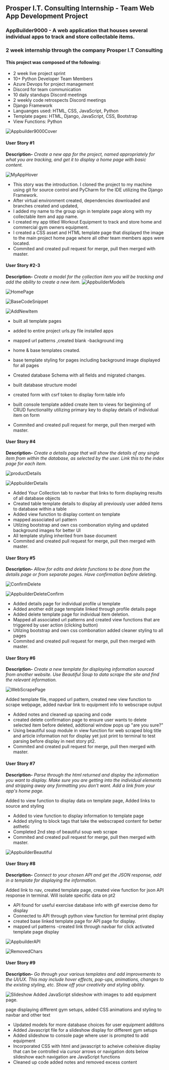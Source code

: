 ## Prosper I.T. Consulting Internship - Team Web App Development Project 

### AppBuilder9000 - A web application that houses several individual apps to track and store collectable items.
### 2 week internship through the company Prosper I.T Consulting

#### This project was composed of the following:

- 2 week live project sprint
- 10+ Python Developer Team Members 
- Azure Devops for project management
- Discord for team communication
- 10 daily standups Discord meetings
- 2 weekly code retrospects Discord meetings
- Django Framework
- Languanges used: HTML, CSS, JavaScript, Python
- Template pages: HTML, Django, JavaScript, CSS, Bootstrap
- View Functions: Python

![Appbuilder9000Cover](https://user-images.githubusercontent.com/92835555/163749285-a4c1e795-0e4f-4192-8bce-f7b8b49ed071.PNG)

#### User Story #1

**Description-**
*Create a new app for the project, named appropriately for what you are tracking, 
and get it to display a home page with basic content.* 


![MyAppHover](https://user-images.githubusercontent.com/92835555/163748251-e3dfaf8b-bf49-48c1-9896-2e5a6cb33d49.PNG)

- This story was the introduction.  I cloned the project to my machine using
 git 
  for source control and PyCharm for the IDE utilizing the Django Framework.  
- After virtual environment created, dependencies downloaded and branches created and updated, 
- I added my name to the group sign in template page along with my collectable item and app name. 
- I created my app titled Workout Equipment to track and store home and commercial gym owners equipment. 
- I created a CSS asset and HTML template page that displayed the image to the main project home page where all other team
  members apps were located.
- Commited and created pull request for merge, pull then merged with master.


#### User Story #2-3

**Description-**
*Create a model for the collection item you will be tracking and add the ability to create a new item.*
![AppbuilderModels](https://user-images.githubusercontent.com/92835555/172030557-ff9807e0-ef83-42a6-bf12-e7e3d9f86836.PNG)

![HomePage](https://user-images.githubusercontent.com/92835555/163748681-f172bc2e-3e03-4d1c-96cb-50c266a63c62.PNG)

![BaseCodeSnippet](https://user-images.githubusercontent.com/92835555/163748739-892e6bc1-32c5-4062-86c7-1b5a399e3667.PNG)

 ![AddNewItem](https://user-images.githubusercontent.com/92835555/163750136-d354aee4-78d8-46df-8624-d25fcea601c9.PNG)
 
- built all template pages
- added to entire project urls.py file installed apps
- mapped url patterns ,created blank -background img
- home & base templates created.
- base template styling for pages including background image displayed for all pages 
 
- Created database Schema with all fields and migrated changes.    
- built database structure model 
- created form with csrf token to display form table info
- built console template added create item to views for beginning of CRUD functionality
  utilizing primary key to display details of individual item on form
- Commited and created pull request for merge, pull then merged with master.


#### User Story #4

**Description-**
*Create a details page that will show the details of any single item from within the database, as selected by the user. 
Link this to the index page for each item.*

![productDetails](https://user-images.githubusercontent.com/92835555/163748864-90bc6c6d-0cab-4721-933d-57b435504ff7.PNG) 

![AppbuilderDetails](https://user-images.githubusercontent.com/92835555/172030606-6cbdc552-bc00-4254-8f78-e2c009fa3fce.PNG)

- Added Your Collection tab to navbar that links to form displaying results of all database objects
- Created table template details to display all previously user added
  items to database within a table 
- Added view function to display content on template 
- mapped associated url pattern
- Utilzing bootstrap and own css combonation styling and updated background 
  images for better UI
- All template styling inherited from base document
- Commited and created pull request for merge, pull then merged with master.


#### User Story #5

**Description-**
*Allow for edits and delete functions to be done from the details page or from separate pages. Have confirmation before deleting.*

![ConfirmDelete](https://user-images.githubusercontent.com/92835555/163749003-2f0cf171-7937-441f-b281-c887bf564d5e.PNG)

![AppbuilderDeleteConfirm](https://user-images.githubusercontent.com/92835555/172030619-b74c9278-7b83-4fd4-ae63-fc24f165c622.PNG)

- Added details page for individual profile ui template
- Added another edit page template linked through profile details page 
- Added delete template page for individual item deletion. 
- Mapped all associated url patterns and created view functions 
  that are triggered by user action (clicking button)
- Utilzing bootstrap and own css combonation added cleaner 
  styling to all pages 
- Commited and created pull request for merge, pull then merged with master.

#### User Story #6

**Description-**
*Create a new template for displaying information sourced from another website. Use Beautiful Soup to data scrape the site and find the relevant information.*

![WebScrapePage](https://user-images.githubusercontent.com/92835555/163749153-9d0fdf26-0254-4f6d-aa93-7a851e84537a.PNG)

Added template file, mapped url pattern, created new 
view function to scrape webpage, added navbar link to equipment info to webscrape output

- Added notes and cleaned up spacing and code
- created delete confirmation page to ensure user wants to delete
  selected item before deleted, addtional window pops up "are you sure?"
- Using beautiful soup module in view function for web scraped blog title and article information
  not for display yet just print to terminal to test parsing before display in next story pt2.
- Commited and created pull request for merge, pull then merged with master.


#### User Story #7

**Description-**
*Parse through the html returned and display the information you want to display. Make sure you are getting into the individual elements
and stripping away any formatting you don't want. Add a link from your app's home page.*

Added to view function to display data on template page,  Added links to source and styling

- Added to view function to display information to template page
- Added styling to block tags that take the webscraped content
  for better asthetic
- Completed 2nd step of beautiful soup web scrape
- Commited and created pull request for merge, pull then merged with master.

![AppbuilderBeautiful ](https://user-images.githubusercontent.com/92835555/172030636-7420b478-e2be-4496-9e34-5521d58ad8a7.PNG)


#### User Story #8

**Description-**
*Connect to your chosen API and get the JSON response, add in a template for displaying the information.*

Added link to nav, created template page, created view function for json API response in terminal. 
Will isolate specific data on pt2

- API found for useful exercise database info with gif exercise demo for display
- Connected to API through python view function for terminal print display
- created base linked template page for API page for display.
- mapped url patterns
-created link through navbar for click activated template page display

![AppbuilderAPI](https://user-images.githubusercontent.com/92835555/172030698-ea2fe6f3-c4dc-4ff2-9cce-f2a697f893f5.PNG)

![RemovedChars](https://user-images.githubusercontent.com/92835555/177060948-768f841f-e520-4db9-b67a-d41c401b8e5f.PNG)


#### User Story #9

**Description-**
*Go through your various templates and add improvements to the UI/UX. 
This may include hover effects, pop-ups, animations, changes to the existing styling, etc. 
Show off your creativity and styling ability.*

 ![Slideshow](https://user-images.githubusercontent.com/92835555/163751108-9683513c-87eb-4311-bb3f-24d13cb4c91c.PNG)
Added JavaScript slideshow with images to add equipment page.

page displaying different gym setups, 
added CSS animations and styling to navbar and other text

- Updated models for more database choices for user equipment additons
- Added Javascript file for a slideshow display for different gym setups
- Added slideshow to console page where user is prompted to add equipment
- Incorporated CSS with html and javascript to acheive coheisive display
  that can be controlled via cursor arrows or navigation dots below slideshow 
  each navigation are JavaScript functions
- Cleaned up code added notes and removed excess content
